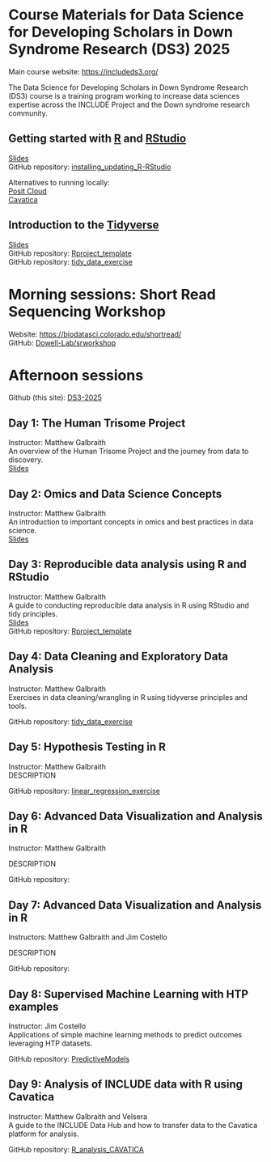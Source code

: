 # Course Materials for Data Science for Developing Scholars in Down Syndrome Research (DS3) 2025  
Main course website: https://includeds3.org/
<!-- Course Description: -->
The Data Science for Developing Scholars in Down Syndrome Research (DS3) course is a training program working to increase data sciences expertise across the INCLUDE Project and the Down syndrome research community.  
<!-- Any other info/links here? -->

## Getting started with [R](https://cran.r-project.org/bin/macosx/) and [RStudio](https://posit.co/products/open-source/rstudio/)  
[Slides](https://github.com/DS3-2025/slides/blob/main/Intro_R_RStudio_DS3_2025_Galbraith.pdf)  
GitHub repository: [installing_updating_R-RStudio](https://github.com/DS3-2025/installing_updating_R-RStudio)

Alternatives to running locally:  
[Posit Cloud](https://posit.cloud/)  
[Cavatica](https://www.cavatica.org/)  


## Introduction to the [Tidyverse](https://tidyverse.tidyverse.org/)  
[Slides](https://github.com/DS3-2025/slides/blob/main/Intro_Tidyverse_DS3_2025_Galbraith.pdf)  
GitHub repository: [Rproject_template](https://github.com/DS3-2025/Rproject_template)  
GitHub repository: [tidy_data_exercise](https://github.com/DS3-2025/tidy_data_exercise)  


# Morning sessions: Short Read Sequencing Workshop
Website: https://biodatasci.colorado.edu/shortread/  
GitHub: [Dowell-Lab/srworkshop](https://github.com/Dowell-Lab/srworkshop)


# Afternoon sessions
Github (this site): [DS3-2025](https://github.com/DS3-2025)

## Day 1: The Human Trisome Project 
Instructor: Matthew Galbraith  
An overview of the Human Trisome Project and the journey from data to discovery.  
[Slides](https://github.com/DS3-2025/slides/blob/main/Day1_HTP_Data_story_DS3_2025_Galbraith.pdf)  

## Day 2: Omics and Data Science Concepts
Instructor: Matthew Galbraith  
An introduction to important concepts in omics and best practices in data science.  
[Slides](https://github.com/DS3-2025/slides/blob/main/Day2_Data_Science_Omics_concepts_DS3_2025_Galbraith.pdf)  

## Day 3: Reproducible data analysis using R and RStudio
Instructor: Matthew Galbraith  
A guide to conducting reproducible data analysis in R using RStudio and tidy principles.  
[Slides](https://github.com/DS3-2025/slides/blob/main/Day3_Reproducible_Analysis_R_DS3_2025_Galbraith.pdf)  
GitHub repository: [Rproject_template](https://github.com/DS3-2025/Rproject_template)

## Day 4: Data Cleaning and Exploratory Data Analysis
Instructor: Matthew Galbraith  
Exercises in data cleaning/wrangling in R using tidyverse principles and tools.    
<!-- Slides: Add links to slides for each day? -->
GitHub repository: [tidy_data_exercise](https://github.com/DS3-2025/tidy_data_exercise)
<!-- ggplot exercise? or start of HTP LINEAR REGRESSION? -->

## Day 5: Hypothesis Testing in R
Instructor: Matthew Galbraith  
DESCRIPTION  
<!-- Slides: Add links to slides for each day? -->
GitHub repository: [linear_regression_exercise](https://github.com/DS3-2025/linear_regression_exercise)

## Day 6: Advanced Data Visualization and Analysis in R
Instructor: Matthew Galbraith  
<!-- revisit results plots + DESEq results + UMAP issues? -->
DESCRIPTION  
<!-- Slides: Add links to slides for each day? -->
GitHub repository: 

## Day 7: Advanced Data Visualization and Analysis in R
Instructors: Matthew Galbraith and Jim Costello  
<!-- PCA w/Jim + room for anything else? -->
DESCRIPTION  
<!-- Slides: Add links to slides for each day? -->
GitHub repository: 

## Day 8: Supervised Machine Learning with HTP examples
Instructor: Jim Costello   
Applications of simple machine learning methods to predict outcomes leveraging HTP datasets.  
<!-- Slides: Add links to slides for each day? -->
GitHub repository: [PredictiveModels](https://github.com/DS3-2025/PredictiveModels)

## Day 9: Analysis of INCLUDE data with R using Cavatica
Instructor: Matthew Galbraith and Velsera   
A guide to the INCLUDE Data Hub and how to transfer data to the Cavatica platform for analysis. 
<!-- Slides: Add links to slides for each day? -->
GitHub repository: [R_analysis_CAVATICA](https://github.com/DS3-2025/R_analysis_CAVATICA)



